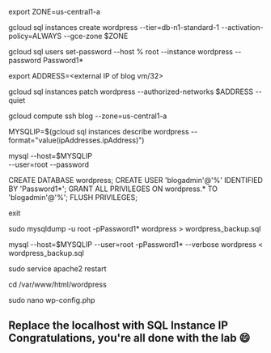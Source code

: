 export ZONE=us-central1-a

gcloud sql instances create wordpress --tier=db-n1-standard-1 --activation-policy=ALWAYS --gce-zone $ZONE

gcloud sql users set-password --host % root --instance wordpress --password Password1*

export ADDRESS=<external IP of blog vm/32>

gcloud sql instances patch wordpress --authorized-networks $ADDRESS --quiet

gcloud compute ssh blog --zone=us-central1-a

MYSQLIP=$(gcloud sql instances describe wordpress --format="value(ipAddresses.ipAddress)")

mysql --host=$MYSQLIP \
    --user=root --password

CREATE DATABASE wordpress;
CREATE USER 'blogadmin'@'%' IDENTIFIED BY 'Password1*';
GRANT ALL PRIVILEGES ON wordpress.* TO 'blogadmin'@'%';
FLUSH PRIVILEGES;

exit

sudo mysqldump -u root -pPassword1* wordpress > wordpress_backup.sql

mysql --host=$MYSQLIP --user=root -pPassword1* --verbose wordpress < wordpress_backup.sql

sudo service apache2 restart

cd /var/www/html/wordpress

sudo nano wp-config.php
## Replace the localhost with SQL Instance IP Congratulations, you're all done with the lab 😄

